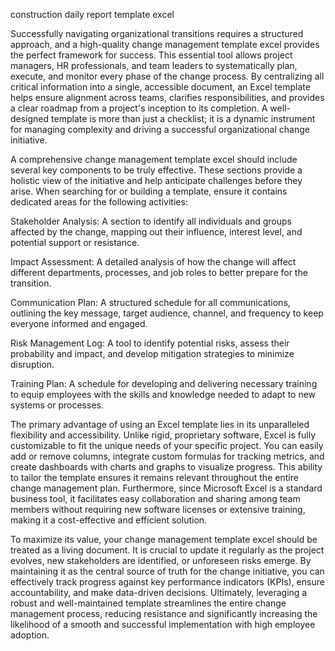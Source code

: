 construction daily report template excel


Successfully navigating organizational transitions requires a structured approach, and a high-quality change management template excel provides the perfect framework for success. This essential tool allows project managers, HR professionals, and team leaders to systematically plan, execute, and monitor every phase of the change process. By centralizing all critical information into a single, accessible document, an Excel template helps ensure alignment across teams, clarifies responsibilities, and provides a clear roadmap from a project's inception to its completion. A well-designed template is more than just a checklist; it is a dynamic instrument for managing complexity and driving a successful organizational change initiative.



A comprehensive change management template excel should include several key components to be truly effective. These sections provide a holistic view of the initiative and help anticipate challenges before they arise. When searching for or building a template, ensure it contains dedicated areas for the following activities:



 
Stakeholder Analysis: A section to identify all individuals and groups affected by the change, mapping out their influence, interest level, and potential support or resistance.

 
Impact Assessment: A detailed analysis of how the change will affect different departments, processes, and job roles to better prepare for the transition.

 
Communication Plan: A structured schedule for all communications, outlining the key message, target audience, channel, and frequency to keep everyone informed and engaged.

 
Risk Management Log: A tool to identify potential risks, assess their probability and impact, and develop mitigation strategies to minimize disruption.

 
Training Plan: A schedule for developing and delivering necessary training to equip employees with the skills and knowledge needed to adapt to new systems or processes.





The primary advantage of using an Excel template lies in its unparalleled flexibility and accessibility. Unlike rigid, proprietary software, Excel is fully customizable to fit the unique needs of your specific project. You can easily add or remove columns, integrate custom formulas for tracking metrics, and create dashboards with charts and graphs to visualize progress. This ability to tailor the template ensures it remains relevant throughout the entire change management plan. Furthermore, since Microsoft Excel is a standard business tool, it facilitates easy collaboration and sharing among team members without requiring new software licenses or extensive training, making it a cost-effective and efficient solution.



To maximize its value, your change management template excel should be treated as a living document. It is crucial to update it regularly as the project evolves, new stakeholders are identified, or unforeseen risks emerge. By maintaining it as the central source of truth for the change initiative, you can effectively track progress against key performance indicators (KPIs), ensure accountability, and make data-driven decisions. Ultimately, leveraging a robust and well-maintained template streamlines the entire change management process, reducing resistance and significantly increasing the likelihood of a smooth and successful implementation with high employee adoption.
